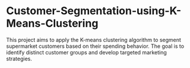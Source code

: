 # Customer-Segmentation-using-K-Means-Clustering
This project aims to apply the K-means clustering algorithm to segment supermarket customers based on their spending behavior. The goal is to identify distinct customer groups and develop targeted marketing strategies.
